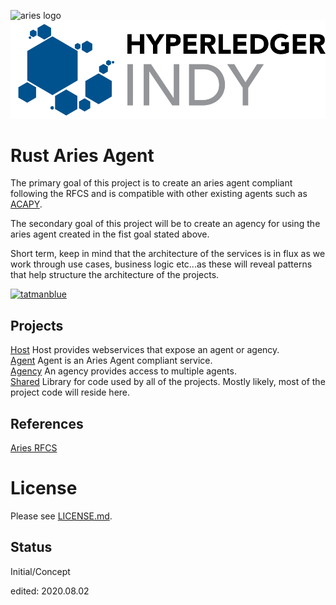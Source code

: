 ![aries logo](https://github.com/hyperledger/aries-rfcs/blob/master/collateral/aries-rfcs-logo.png)  
![hyperledger indy logo](https://raw.githubusercontent.com/hyperledger/indy-node/master/collateral/logos/indy-logo.png)  


# Rust Aries Agent

The primary goal of this project is to create an aries agent compliant following the RFCS and is compatible with other
existing agents such as [ACAPY](https://github.com/hyperledger/aries-cloudagent-python).

The secondary goal of this project will be to create an agency for using the aries agent created in 
the fist goal stated above.

Short term, keep in mind that the architecture of the services is in flux as we work through
use cases, business logic etc...as these will reveal patterns that help structure the architecture of 
the projects.

[![tatmanblue](https://circleci.com/gh/tatmanblue/rust-aries-agent.svg?style=shield)](https://app.circleci.com/pipelines/github/tatmanblue/rust-aries-agent)

## Projects
[Host](host/README.md) Host provides webservices that expose an agent or agency.  
[Agent](agent/README.md) Agent is an Aries Agent compliant service.   
[Agency](agency/README.md) An agency provides access to multiple agents.  
[Shared](shared/README.md) Library for code used by all of the projects.  Mostly likely, most of the project code will
reside here.  

## References
[Aries RFCS](https://github.com/hyperledger/aries-rfcs)

# License
Please see [LICENSE.md](./LICENSE.md).  

## Status
Initial/Concept

edited: 2020.08.02
